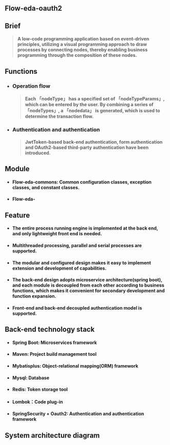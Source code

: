 ## Flow-eda-oauth2

## Brief

> #### A low-code programming application based on event-driven principles, utilizing a visual programming approach to draw processes by connecting nodes, thereby enabling business programming through the composition of these nodes.

## Functions

- ### Operation flow

  > #### Each 「nodeType」 has a specified set of 「nodeTypeParams」, which can be entered by the user. By combining a series of 「nodeTypes」, a 「nodedata」 is generated, which is used to determine the transaction flow.

- ### Authentication and authentication

  > #### JwtToken-based back-end authentication, form authentication and OAuth2-based third-party authentication have been introduced.

## Module

- #### Flow-eda-commons: Common configuration classes, exception classes, and constant classes.

- #### Flow-eda-

## Feature

- #### The entire process running engine is implemented at the back end, and only lightweight front end is needed.

- #### Multithreaded processing, parallel and serial processes are supported.

- #### The modular and configured design makes it easy to implement extension and development of capabilities.

- #### The back-end design adopts microservice architecture(spring boot), and each module is decoupled from each other according to business functions, which makes it convenient for secondary development and function expansion.

- #### Front-end and back-end decoupled authentication model is supported.

## Back-end technology stack

- #### Spring Boot: Microservices framework

- #### Maven: Project build management tool

- #### Mybatisplus: Object-relational mapping(ORM) framework

- #### Mysql: Database

- #### Redis: Token storage tool

- #### Lombok：Code plug-in

- #### SpringSecurity + Oauth2: Authentication and authentication framework

## System architecture diagram